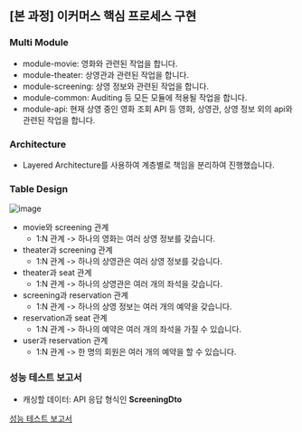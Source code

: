 ## [본 과정] 이커머스 핵심 프로세스 구현

### Multi Module
* module-movie: 영화와 관련된 작업을 합니다.
* module-theater: 상영관과 관련된 작업을 합니다.
* module-screening: 상영 정보와 관련된 작업을 합니다.
* module-common: Auditing 등 모든 모듈에 적용될 작업을 합니다.
* module-api: 현재 상영 중인 영화 조회 API 등 영화, 상영관, 상영 정보 외의 api와 관련된 작업을 합니다.

### Architecture
* Layered Architecture를 사용하여 계층별로 책임을 분리하여 진행했습니다.

### Table Design
![image](https://github.com/user-attachments/assets/1310bde1-2059-46d4-97ac-d5e3a1f478e0)

* movie와 screening 관계
  * 1:N 관계 -> 하나의 영화는 여러 상영 정보를 갖습니다.
* theater과 screening 관계
  * 1:N 관계 -> 하나의 상영관은 여러 상영 정보를 갖습니다.
* theater과 seat 관계
  * 1:N 관계 -> 하나의 상영관은 여러 개의 좌석을 갖습니다.
* screening과 reservation 관계
    * 1:N 관계 -> 하나의 상영 정보는 여러 개의 예약을 갖습니다.
* reservation과 seat 관계
  * 1:N 관계 -> 하나의 예약은 여러 개의 좌석을 가질 수 있습니다.
* user과 reservation 관계
    * 1:N 관계 -> 한 명의 회원은 여러 개의 예약을 할 수 있습니다.

### 성능 테스트 보고서
* 캐싱할 데이터: API 응답 형식인 **ScreeningDto**

[성능 테스트 보고서](https://alkaline-wheel-96f.notion.site/180e443fee6880caac97deb79ed284d9)
